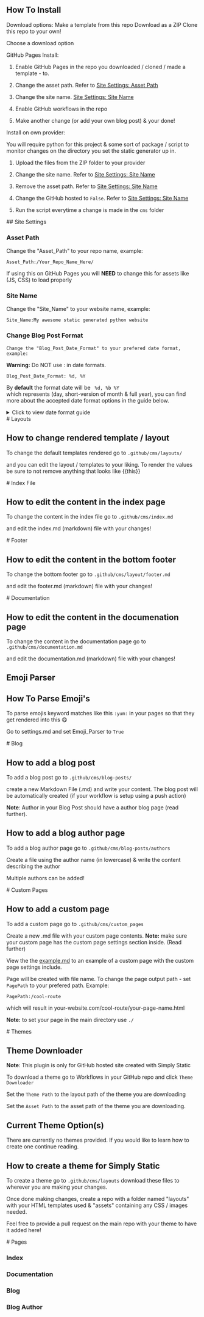 <article>
<github-md>
  
# How To Install
  
  Download options:
  Make a template from this repo
  Download as a ZIP
  Clone this repo to your own!



Choose a download option  


GitHub Pages Install: 
  
1. Enable GitHub Pages in the repo you downloaded / cloned / made a template - to. 
  
2. Change the asset path. Refer to [Site Settings: Asset Path](#asset-path) 
  
3. Change the site name. [Site Settings: Site Name](#site-name)    
  
4. Enable GitHub workflows in the repo
  
5. Make another change (or add your own blog post) & your done!
  
  
Install on own provider:
  
You will require python for this project & some sort of package / script to monitor changes on the directory you set the static generator up in. 
  
 
1. Upload the files from the ZIP folder to your provider 
  
2. Change the site name. Refer to [Site Settings: Site Name](#site-name)   
  
3. Remove the asset path. Refer to [Site Settings: Site Name](#site-name)   
  
4. Change the GitHub hosted to <code>False</code>. Refer to [Site Settings: Site Name](#site-name)     
  
5. Run the script everytime a change is made in the <code>cms</code> folder
   
</github-md>
</article>
 
 
 
<article>
<github-md>
## Site Settings
  
### Asset Path
 
   Change the "Asset_Path" to your repo name, example:
  
  <code>Asset_Path:/Your_Repo_Name_Here/</code>
  
  If using this on GitHub Pages you will <b>NEED</b> to change this for assets like (JS, CSS) to load properly 
  
### Site Name

   Change the "Site_Name" to your website name, example:
  
  <code>Site_Name:My awesome static generated python website</code>
  
### Change Blog Post Format
  
  
    Change the "Blog_Post_Date_Format" to your prefered date format, example:
  
  
  **Warning:** Do NOT use : in date formats. 
  
  <code>Blog_Post_Date_Format: %d, %Y</code>
  
  By **default** the format date will be <code> %d, %b %Y </code> which represents (day, short-version of month & full year), you can find more about the accepted date format options in the guide below.
  
<details>
  
<summary>Click to view date format guide</summary>
    
    
<table cellpadding="0" cellspacing="0" border="0">
      <colgroup>
        <col id="directive">
        <col id="example">
        <col id="description">
      </colgroup>
      <thead>
        <tr>
          <th>Code</th>
          <th>Example</th>
          <th>Description</th>
        </tr>
      </thead>
      <tbody>
        <tr>
          <td><code>%a</code></td>
          <td><code>Sun</code></td>
          <td>Weekday as locale’s abbreviated name.</td>
        </tr>
        <tr>
          <td><code>%A</code></td>
          <td><code>Sunday</code></td>
          <td>Weekday as locale’s full name.</td>
        </tr>
        <tr>
          <td><code>%w</code></td>
          <td><code>0</code></td>
          <td>Weekday as a decimal number, where 0 is Sunday and 6 is Saturday.</td>
        </tr>
        <tr>
          <td><code>%d</code></td>
          <td><code>08</code></td>
          <td>Day of the month as a zero-padded decimal number.</td>
        </tr>
        <tr>
          <td><code>%-d</code></td>
          <td><code>8</code></td>
          <td>Day of the month as a  decimal number. (Platform specific)</td>
        </tr>
        <tr>
          <td><code>%b</code></td>
          <td><code>Sep</code></td>
          <td>Month as locale’s abbreviated name.</td>
        </tr>
        <tr>
          <td><code>%B</code></td>
          <td><code>September</code></td>
          <td>Month as locale’s full name.</td>
        </tr>
        <tr>
          <td><code>%m</code></td>
          <td><code>09</code></td>
          <td>Month as a zero-padded decimal number.</td>
        </tr>
        <tr>
          <td><code>%-m</code></td>
          <td><code>9</code></td>
          <td>Month as a  decimal number. (Platform specific)</td>
        </tr>
        <tr>
          <td><code>%y</code></td>
          <td><code>13</code></td>
          <td>Year without century as a zero-padded decimal number.</td>
        </tr>
        <tr>
          <td><code>%Y</code></td>
          <td><code>2013</code></td>
          <td>Year with century as a decimal number.</td>
        </tr>
        <tr>
          <td><code>%H</code></td>
          <td><code>07</code></td>
          <td>Hour (24-hour clock) as a zero-padded decimal number.</td>
        </tr>
        <tr>
          <td><code>%-H</code></td>
          <td><code>7</code></td>
          <td>Hour (24-hour clock) as a  decimal number. (Platform specific)</td>
        </tr>
        <tr>
          <td><code>%I</code></td>
          <td><code>07</code></td>
          <td>Hour (12-hour clock) as a zero-padded decimal number.</td>
        </tr>
        <tr>
          <td><code>%-I</code></td>
          <td><code>7</code></td>
          <td>Hour (12-hour clock) as a  decimal number. (Platform specific)</td>
        </tr>
        <tr>
          <td><code>%p</code></td>
          <td><code>AM</code></td>
          <td>Locale’s equivalent of either AM or PM.</td>
        </tr>
        <tr>
          <td><code>%M</code></td>
          <td><code>06</code></td>
          <td>Minute as a zero-padded decimal number.</td>
        </tr>
        <tr>
          <td><code>%-M</code></td>
          <td><code>6</code></td>
          <td>Minute as a  decimal number. (Platform specific)</td>
        </tr>
        <tr>
          <td><code>%S</code></td>
          <td><code>05</code></td>
          <td>Second as a zero-padded decimal number.</td>
        </tr>
        <tr>
          <td><code>%-S</code></td>
          <td><code>5</code></td>
          <td>Second as a  decimal number. (Platform specific)</td>
        </tr>
        <tr>
          <td><code>%f</code></td>
          <td><code>000000</code></td>
          <td>Microsecond as a decimal number, zero-padded on the left.</td>
        </tr>
        <tr>
          <td><code>%z</code></td>
          <td><code>+0000</code></td>
          <td>UTC offset in the form ±HHMM[SS[.ffffff]] (empty string if the object is naive).</td>
        </tr>
        <tr>
          <td><code>%Z</code></td>
          <td><code>UTC</code></td>
          <td>Time zone name (empty string if the object is naive).</td>
        </tr>
        <tr>
          <td><code>%j</code></td>
          <td><code>251</code></td>
          <td>Day of the year as a zero-padded decimal number.</td>
        </tr>
        <tr>
          <td><code>%-j</code></td>
          <td><code>251</code></td>
          <td>Day of the year as a  decimal number. (Platform specific)</td>
        </tr>
        <tr>
          <td><code>%U</code></td>
          <td><code>36</code></td>
          <td>Week number of the year (Sunday as the first day of the week) as a zero padded decimal number. All days in a new year preceding the first Sunday are considered to be in week 0.</td>
        </tr>
        <tr>
          <td><code>%W</code></td>
          <td><code>35</code></td>
          <td>Week number of the year (Monday as the first day of the week) as a decimal number. All days in a new year preceding the first Monday are considered to be in week 0.</td>
        </tr>
        <tr>
          <td><code>%c</code></td>
          <td><code>Sun Sep  8 07:06:05 2013</code></td>
          <td>Locale’s appropriate date and time representation.</td>
        </tr>
        <tr>
          <td><code>%x</code></td>
          <td><code>09/08/13</code></td>
          <td>Locale’s appropriate date representation.</td>
        </tr>
        <tr>
          <td><code>%X</code></td>
          <td><code>07:06:05</code></td>
          <td>Locale’s appropriate time representation.</td>
        </tr>
        <tr>
          <td><code>%%</code></td>
          <td><code>%</code></td>
          <td>A literal '%' character.</td>
        </tr>
      </tbody>
    </table>
    
    
</details>
    
    
  
  
  
</github-md>
</article>






<article>
<github-md>
# Layouts

## How to change rendered template / layout
  
  To change the default templates rendered  go to <code>.github/cms/layouts/</code>
 
  and you can edit the layout / templates to your liking. To render the values be sure to not remove anything that looks like {{this}}
  
</github-md>
</article>
  


<article>
<github-md>
# Index File

## How to edit the content in the index page
  
  To change the content in the index file  go to <code>.github/cms/index.md</code>
  
  and edit the index.md (markdown) file with your changes!
 
  
</github-md>
</article>
  








<article>
<github-md>
# Footer
   
## How to edit the content in the bottom footer
  
   To change the bottom footer go to <code>.github/cms/layout/footer.md</code>
  
  
  
  and edit the footer.md (markdown) file with your changes!
 
  
</github-md>
</article>
  



<article>
<github-md>
# Documentation

## How to edit the content in the documenation page
  
  To change the content in the documentation page  go to <code>.github/cms/documentation.md</code>
  
  and edit the documentation.md (markdown) file with your changes!
  
  
# Emoji Parser
  

## How To Parse Emoji's
  
  To parse emojis keyword matches like this <code>&#58;yum&#58;</code> in your pages so that they get rendered into this :yum:
  
  Go to settings.md and set Emoji_Parser to <code>True</code>
  
  
 
  
</github-md>
</article>
  









<article>
<github-md>
# Blog

## How to add a blog post
  
  To add a blog post go to <code>.github/cms/blog-posts/</code>
  
  create a new Markdown File (.md) and write your content. The blog post will be automatically created (if your workflow is setup using a push action)
  
  <b>Note</b>: Author in your Blog Post should have a author blog page (read further).
  
## How to add a blog author page
  
  To add a blog author page go to <code>.github/cms/blog-posts/authors</code>
  
  Create a file using the author name (in lowercase) & write the content describing the author
  
  Multiple authors can be added! 
  
  
</github-md>
</article>
  
 
 
 
 <artice>
 <github-md>
 # Custom Pages
   
 ## How to add a custom page
   
   To add a custom page go to <code>.github/cms/custom_pages</code>
   
   Create a new .md file with your custom page contents. **Note:** make sure your custom page has the custom page settings section inside. (Read further)
   
   View the the [example.md](https://github.com/MarketingPipeline/.github/) to an example of a custom page with the custom page settings include. 
   
   Page will be created with file name. To change the page output path - set <code>PagePath</code> to your prefered path. Example:
   
   
   <code>PagePath:/cool-route</code>
   
   
   which will result in your-website.com/cool-route/your-page-name.html
   
   
   **Note:** to set your page in the main directory use <code>./</code>
   
  
  
</github-md>
</article>
  

<article>
<github-md>
# Themes

## Theme Downloader
  
  <b>Note</b>: This plugin is only for GitHub hosted site created with Simply Static
  
  To download a theme go to Workflows in your GitHub repo and click <code>Theme Downloader</code>
  
  Set the <code>Theme Path</code> to the layout path of the theme you are downloading 
  
  Set the <code>Asset Path</code> to the asset path of the theme you are downloading. 
  
  
## Current Theme Option(s)

There are currently no themes provided. If you would like to learn how to create one continue reading.



## How to create a theme for Simply Static

To create a theme go to <code>.github/cms/layouts</code> download these files to wherever you are making your changes.


Once done making changes, create a repo with a folder named "layouts" with your HTML templates used & "assets" containing any CSS / images needed.

Feel free to provide a pull request on the main repo with your theme to have it added here!
  
  
</github-md>
</article>
  
 
 



 
<article>
<github-md>
# Pages

### Index  
  
### Documentation
  
### Blog
  
### Blog Author  

  
  
</github-md>
</article>
 



